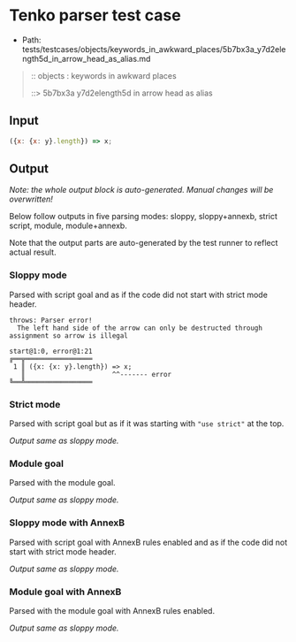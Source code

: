 # Tenko parser test case

- Path: tests/testcases/objects/keywords_in_awkward_places/5b7bx3a_y7d2elength5d_in_arrow_head_as_alias.md

> :: objects : keywords in awkward places
>
> ::> 5b7bx3a y7d2elength5d in arrow head as alias

## Input

`````js
({x: {x: y}.length}) => x;
`````

## Output

_Note: the whole output block is auto-generated. Manual changes will be overwritten!_

Below follow outputs in five parsing modes: sloppy, sloppy+annexb, strict script, module, module+annexb.

Note that the output parts are auto-generated by the test runner to reflect actual result.

### Sloppy mode

Parsed with script goal and as if the code did not start with strict mode header.

`````
throws: Parser error!
  The left hand side of the arrow can only be destructed through assignment so arrow is illegal

start@1:0, error@1:21
╔══╦═════════════════
 1 ║ ({x: {x: y}.length}) => x;
   ║                      ^^------- error
╚══╩═════════════════

`````

### Strict mode

Parsed with script goal but as if it was starting with `"use strict"` at the top.

_Output same as sloppy mode._

### Module goal

Parsed with the module goal.

_Output same as sloppy mode._

### Sloppy mode with AnnexB

Parsed with script goal with AnnexB rules enabled and as if the code did not start with strict mode header.

_Output same as sloppy mode._

### Module goal with AnnexB

Parsed with the module goal with AnnexB rules enabled.

_Output same as sloppy mode._
